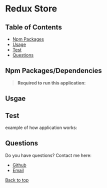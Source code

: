 # Redux Store

## Table of Contents
* [Npm Packages](#Npm-Packages/Dependencies)
* [Usage](#Usage)
* [Test](#Test)
* [Questions](#Questions)

## Npm Packages/Dependencies 
><b>Required to run this application:</b>

 

## Usgae



## Test

example of how application works:</b>






## Questions
Do you have questions? Contact me here:
* [Github](https://github.com/jameleggleston)
* [Email](jamel.eggleston@gmail.com)



[Back to top](#Redux-Store)

